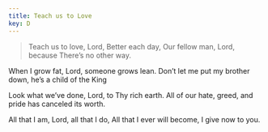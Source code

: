 ```yaml
---
title: Teach us to Love
key: D
---
```

>Teach us to love, Lord,
Better each day,
Our fellow man, Lord, because
There’s no other way.

When I grow fat, Lord,
someone grows lean. 
Don’t let me put my brother down,
he’s a child of the King

Look what we’ve done, Lord,
to Thy rich earth. 
All of our hate, greed, and pride
has canceled its worth.

All that I am, Lord,
all that I do,
All that I ever will become,
I give now to you.
